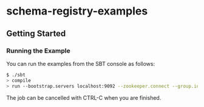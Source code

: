 # schema-registry-examples

## Getting Started

### Running the Example

You can run the examples from the SBT console as follows:

```sh
$ ./sbt
> compile
> run --bootstrap.servers localhost:9092 --zookeeper.connect --group.id test --schema NONE --topic test
```

The job can be cancelled with CTRL-C when you are finished.
